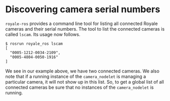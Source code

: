 Discovering camera serial numbers
=================================

`royale-ros` provides a command line tool for listing all connected Royale
cameras and their serial numbers. The tool to list the connected cameras is
called `lscam`. Its usage now follows.

```
$ rosrun royale_ros lscam
[
  "0005-1212-0034-2109",
  "0005-4804-0050-1916"
]
```

We see in our example above, we have two connected cameras. We also note that
if a running instance of the `camera_nodelet` is managing a particular camera,
it will not show up in this list. So, to get a global list of all connected
cameras be sure that no instances of the `camera_nodelet` is running.
